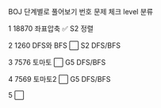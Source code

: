 
BOJ 단계별로 풀어보기
번호	문제	체크	level	분류

1	18870 좌표압축	✅	S2	정렬

2	1260 DFS와 BFS	⬜	S2	DFS/BFS

3	7576 토마토	⬜	G5	DFS/BFS

4	7569 토마토2	⬜	G5	DFS/BFS

5		⬜		
